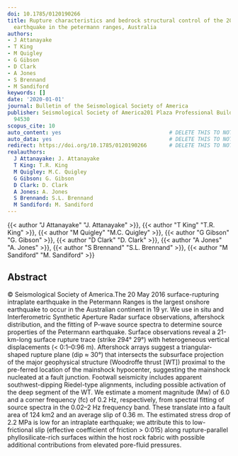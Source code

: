 ```yaml
---
doi: 10.1785/0120190266
title: Rupture characteristics and bedrock structural control of the 2016 Mw 6.0 intraplate
  earthquake in the petermann ranges, Australia
authors:
- J Attanayake
- T King
- M Quigley
- G Gibson
- D Clark
- A Jones
- S Brennand
- M Sandiford
keywords: []
date: '2020-01-01'
journal: Bulletin of the Seismological Society of America
publisher: Seismological Society of America201 Plaza Professional BuildingEl CerritoCA
  94530
scopus_cite: 10
auto_content: yes                                  # DELETE THIS TO NOT AUTO GENERATE CONTENT
auto_data: yes                                     # DELETE THIS TO NOT AUTO GENERATE METADATA
redirect: https://doi.org/10.1785/0120190266       # DELETE THIS TO NOT REDIRECT
realauthors:
  J Attanayake: J. Attanayake
  T King: T.R. King
  M Quigley: M.C. Quigley
  G Gibson: G. Gibson
  D Clark: D. Clark
  A Jones: A. Jones
  S Brennand: S.L. Brennand
  M Sandiford: M. Sandiford
---
```

{{< author "J Attanayake" "J. Attanayake" >}}, {{< author "T King" "T.R. King" >}}, {{< author "M Quigley" "M.C. Quigley" >}}, {{< author "G Gibson" "G. Gibson" >}}, {{< author "D Clark" "D. Clark" >}}, {{< author "A Jones" "A. Jones" >}}, {{< author "S Brennand" "S.L. Brennand" >}}, {{< author "M Sandiford" "M. Sandiford" >}}

## Abstract
© Seismological Society of America.The 20 May 2016 surface-rupturing intraplate earthquake in the Petermann Ranges is the largest onshore earthquake to occur in the Australian continent in 19 yr. We use in situ and Interferometric Synthetic Aperture Radar surface observations, aftershock distribution, and the fitting of P-wave source spectra to determine source properties of the Petermann earthquake. Surface observations reveal a 21-km-long surface rupture trace (strike 294° 29°) with heterogeneous vertical displacements (< 0:1–0:96 m). Aftershock arrays suggest a triangular-shaped rupture plane (dip ≈ 30°) that intersects the subsurface projection of the major geophysical structure (Woodroffe thrust [WT]) proximal to the pre-ferred location of the mainshock hypocenter, suggesting the mainshock nucleated at a fault junction. Footwall seismicity includes apparent southwest-dipping Riedel-type alignments, including possible activation of the deep segment of the WT. We estimate a moment magnitude (Mw) of 6.0 and a corner frequency (fc) of 0.2 Hz, respectively, from spectral fitting of source spectra in the 0.02–2 Hz frequency band. These translate into a fault area of 124 km2 and an average slip of 0.36 m. The estimated stress drop of 2.2 MPa is low for an intraplate earthquake; we attribute this to low-frictional slip (effective coefficient of friction > 0:015) along rupture-parallel phyllosilicate-rich surfaces within the host rock fabric with possible additional contributions from elevated pore-fluid pressures.
